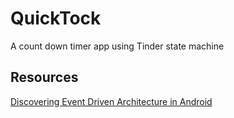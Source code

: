 # QuickTock
A count down timer app using Tinder state machine



## Resources
[Discovering Event Driven Architecture in Android](https://proandroiddev.com/discovering-event-driven-architecture-for-android-717e6332065e)
